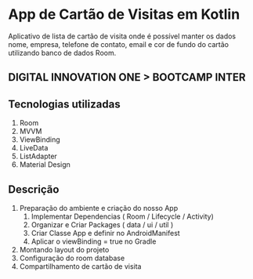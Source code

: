 # App de Cartão de Visitas em Kotlin

Aplicativo de lista de cartão de visita onde é possível manter os dados nome, empresa, telefone de contato, email e cor de fundo do cartão utilizando banco de dados Room.

## DIGITAL INNOVATION ONE > BOOTCAMP INTER

## Tecnologias utilizadas
1. Room
2. MVVM
3. ViewBinding
4. LiveData
5. ListAdapter
6. Material Design


## Descrição
1. Preparação do ambiente e criação do nosso App
   1. Implementar Dependencias ( Room / Lifecycle / Activity)
   2. Organizar e Criar Packages ( data / ui / util )
   3. Criar Classe App e definir no AndroidManifest
   4. Aplicar o viewBinding = true no Gradle
2. Montando layout do projeto
3. Configuração do room database
4. Compartilhamento de cartão de visita
